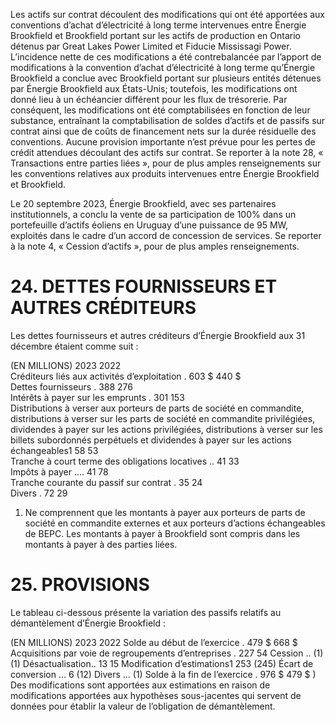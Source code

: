 Les actifs sur contrat découlent des modifications qui ont été apportées aux conventions d’achat d’électricité à long terme intervenues entre Énergie Brookfield et Brookfield portant sur les actifs de production en Ontario détenus par Great Lakes Power Limited et Fiducie Mississagi Power. L’incidence nette de ces modifications a été contrebalancée par l’apport de modifications à la convention d’achat d’électricité à long terme qu’Énergie Brookfield a conclue avec Brookfield portant sur plusieurs entités détenues par Énergie Brookfield aux États-Unis; toutefois, les modifications ont donné lieu à un échéancier différent pour les flux de trésorerie. Par conséquent, les modifications ont été comptabilisées en fonction de leur substance, entraînant la comptabilisation de soldes d’actifs et de passifs sur contrat ainsi que de coûts de financement nets sur la durée résiduelle des conventions. Aucune provision importante n’est prévue pour les pertes de crédit attendues découlant des actifs sur contrat. Se reporter à la note 28, « Transactions entre parties liées », pour de plus amples renseignements sur les conventions relatives aux produits intervenues entre Énergie Brookfield et Brookfield.  

Le 20 septembre 2023, Énergie Brookfield, avec ses partenaires institutionnels, a conclu la vente de sa participation de $100 \%$ dans un portefeuille d’actifs éoliens en Uruguay d’une puissance de $9 5 ~ \mathrm { M W } ,$ exploités dans le cadre d’un accord de concession de services. Se reporter à la note 4, « Cession d’actifs », pour de plus amples renseignements.  

# 24. DETTES FOURNISSEURS ET AUTRES CRÉDITEURS  

Les dettes fournisseurs et autres créditeurs d’Énergie Brookfield aux 31 décembre étaient comme suit :  

(EN MILLIONS) 2023 2022   
Créditeurs liés aux activités d’exploitation . 603 \$ 440 \$   
Dettes fournisseurs . 388 276   
Intérêts à payer sur les emprunts . 301 153   
Distributions à verser aux porteurs de parts de société en commandite, distributions à verser sur les parts de société en commandite privilégiées, dividendes à payer sur les actions privilégiées, distributions à verser sur les billets subordonnés perpétuels et dividendes à payer sur les actions échangeables1 58 53   
Tranche à court terme des obligations locatives .. 41 33   
Impôts à payer .... 41 78   
Tranche courante du passif sur contrat . 35 24   
Divers . 72 29  

1) Ne comprennent que les montants à payer aux porteurs de parts de société en commandite externes et aux porteurs d’actions échangeables de BEPC. Les montants à payer à Brookfield sont compris dans les montants à payer à des parties liées.  

# 25. PROVISIONS  

Le tableau ci-dessous présente la variation des passifs relatifs au démantèlement d’Énergie Brookfield :  

(EN MILLIONS) 2023 2022 Solde au début de l’exercice . 479 \$ 668 \$ Acquisitions par voie de regroupements d’entreprises . 227 54 Cession .. (1) (1) Désactualisation.. 13 15 Modification d’estimations1 253 (245) Écart de conversion ... 6 (12) Divers ... (1) Solde à la fin de l’exercice . 976 \$ 479 \$ ) Des modifications sont apportées aux estimations en raison de modifications apportées aux hypothèses sous-jacentes qui servent de données pour établir la valeur de l’obligation de démantèlement.  